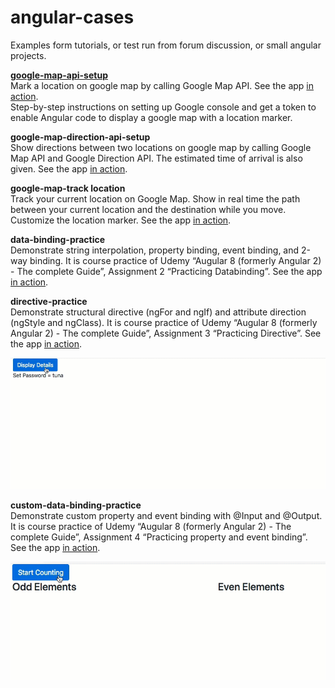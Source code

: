 # angular-cases
Examples form tutorials, or test run from forum discussion, or small angular projects.

**[google-map-api-setup](./google-map-api-setup)**\
Mark a location on google map by calling Google Map API. See the app [in action](https://map-api-setup.firebaseapp.com/).\
Step-by-step instructions on setting up Google console and get a token to enable Angular code to display a google map with a location marker.

**google-map-direction-api-setup**\
Show directions between two locations on google map by calling Google Map API and Google Direction API. The estimated time of arrival is also given. See the app [in action](https://map-direction-api-setup.firebaseapp.com/).

**google-map-track location**\
Track your current location on Google Map. Show in real time the path between your current location and the destination while you move. Customize the location marker. See the app [in action](https://map-track-location.firebaseapp.com/).

**data-binding-practice**\
Demonstrate string interpolation, property binding, event binding, and 2-way binding. It is course practice of Udemy “Augular 8 (formerly Angular 2) - The complete Guide”, Assignment 2 “Practicing Databinding”. See the app [in action](https://data-binding-practice.firebaseapp.com/).

**directive-practice**\
Demonstrate structural directive (ngFor and ngIf) and attribute direction (ngStyle and ngClass). It is course practice of Udemy “Augular 8 (formerly Angular 2) - The complete Guide”, Assignment 3 “Practicing Directive”. See the app [in action](https://directive-practice.firebaseapp.com/).
<center><img src="directive-practice/demo.gif" width="600px"></center>

**custom-data-binding-practice**\
Demonstrate custom property and event binding with @Input and @Output. It is course practice of Udemy “Augular 8 (formerly Angular 2) - The complete Guide”, Assignment 4 “Practicing property and event binding”. See the app [in action](https://custom-databinding-practice.firebaseapp.com/).
<center><img src="custom-data-binding-practice/demo.gif" width="600px"></center>